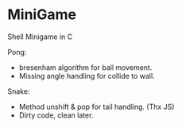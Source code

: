# MiniGame

Shell Minigame in C

Pong:  
- bresenham algorithm for ball movement.  
- Missing angle handling for collide to wall.

Snake:  
- Method unshift & pop for tail handling. (Thx JS)  
- Dirty code, clean later.
